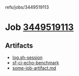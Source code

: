 refs/jobs/3449519113

# Job [3449519113](https://github.com/rokmoln/support-firecloud/runs/3449519113?check_suite_focus=true)

## Artifacts

* [log.sh-session](log.sh-session)
* [sf-ci-echo-benchmark](sf-ci-echo-benchmark)
* [some-job-artifact.md](some-job-artifact.md)

